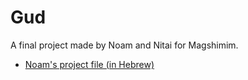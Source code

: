 # Gud

A final project made by Noam and Nitai for Magshimim.
- [Noam's project file (in Hebrew)](https://docs.google.com/document/d/1PDrm90SPPEUFGbtfwhcE3XTGlUOxEh4elj6SVYYVQKA/edit)
